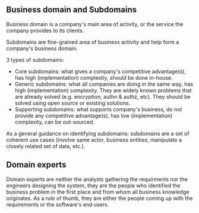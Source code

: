 ## Business domain and Subdomains

Business domain is a company's main area of activity, or the service the company provides to its clients.

Subdomains are fine-grained area of business activity and help form a company's business domain.

3 types of subdomains:
- Core subdomains: what gives a company's competitive advantage(s), has high (implementation) complexity, should be done in-house.
- Generic subdomains: what all companies are doing in the same way, has high (implementation) complexity. They are widely known problems that are already solved (e.g. encryption, authn & authz, etc). They should be solved using open source or existing solutions.
- Supporting subdomains: what supports company's business, do not provide any competitive advantage(s), has low (implementation) complexity, can be out-sourced.

As a general guidance on identifying subdomains: subdomains are a set of coherent use cases (involve same actor, business entities, manipulate a closely related set of data, etc.).

## Domain experts

Domain experts are neither the analysts gathering the requirments nor the engineers designing the system, they are the people who identified the business problem in the first place and from whom all business knowledge originates. As a rule of thumb, they are either the people coming up with the requirements or the software's end users.